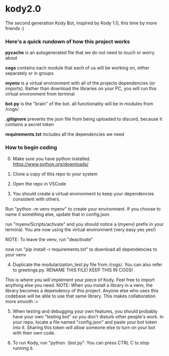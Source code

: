 # kody2.0
The second generation Kody Bot, inspired by Kody 1.0, this time by more friends :)

### Here's a quick rundown of how this project works
**__pycache__** is an autogenerated file that we do not need to touch or worry about

**cogs** contains each module that each of us will be working on, either separately or in groups

**myenv** is a virtual environment with all of the projects dependencies (or imports). Rather than download the libraries on your PC, you will run this virtual environment from terminal

**bot.py** is the "brain" of the bot. all functionality will be in modules from /cogs/

**.gitignore** prevents the json file from being uploaded to discord, because it contains a secret token

**requirements.txt** includes all the dependencies we need

### How to begin coding
0. Make sure you have python installed. https://www.python.org/downloads/

1. Clone a copy of this repo to your system

2. Open the repo in VSCode

3. You should create a virtual environment to keep your dependencies consistent with others.

Run "python -m venv myenv" to create your environment. If you choose to name it something else, update that in config.json

run "myenv/Scripts/activate" and you should notice a (myenv) prefix in your terminal. You are now using the virtual environment (very easy yes yes!)

NOTE: To leave the venv, run "deactivate"

now run "pip install -r requirements.txt" to download all dependencies to your venv

4. Duplicate the modularization_test.py file from /cogs/. You can also refer to greetings.py. RENAME THIS FILE! KEEP THIS IN COGS!

This is where you will implement your piece of Kody. Feel free to import anything else you need. NOTE: When you install a library in a venv, the library becomes a dependency of this project. Anyone else who uses this codebase will be able to use that same library. This makes collaboration more smooth :>

5. When testing and debugging your own features, you should probably have your own "testing bot" so you don't disturb other people's work. In your repo, locate a file named "config.json" and paste your bot token into it. Sharing this token will allow someone else to turn on your bot with their own code.

6. To run Kody, run "python .\bot.py". You can press CTRL C to stop running it.
